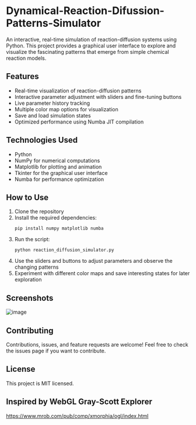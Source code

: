 # Dynamical-Reaction-Difussion-Patterns-Simulator
An interactive, real-time simulation of reaction-diffusion systems using Python. This project provides a graphical user interface to explore and visualize the fascinating patterns that emerge from simple chemical reaction models.

## Features

- Real-time visualization of reaction-diffusion patterns
- Interactive parameter adjustment with sliders and fine-tuning buttons
- Live parameter history tracking
- Multiple color map options for visualization
- Save and load simulation states
- Optimized performance using Numba JIT compilation

## Technologies Used

- Python
- NumPy for numerical computations
- Matplotlib for plotting and animation
- Tkinter for the graphical user interface
- Numba for performance optimization

## How to Use

1. Clone the repository
2. Install the required dependencies:
   ```
   pip install numpy matplotlib numba
   ```
3. Run the script:
   ```
   python reaction_diffusion_simulator.py
   ```
4. Use the sliders and buttons to adjust parameters and observe the changing patterns
5. Experiment with different color maps and save interesting states for later exploration

## Screenshots

![image](https://github.com/user-attachments/assets/5635d8d9-79ea-46a0-a957-e72d90166441)

## Contributing
Contributions, issues, and feature requests are welcome! Feel free to check the issues page if you want to contribute.

## License
This project is MIT licensed.

## Inspired by WebGL Gray-Scott Explorer
https://www.mrob.com/pub/comp/xmorphia/ogl/index.html
